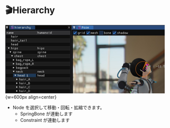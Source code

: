 # 🎬Hierarchy

![docks](hierarchy.jpg){w=600px align=center}

* Node を選択して移動・回転・拡縮できます。
  * SpringBone が連動します
  * Constraint が連動します
